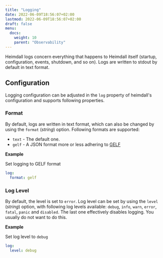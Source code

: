 ```yaml
---
title: "Logging"
date: 2022-06-09T18:56:07+02:00
lastmod: 2022-06-09T18:56:07+02:00
draft: false
menu:
  docs:
    weight: 10
    parent: "Observability"
---
```


Heimdall logs concern everything that happens to Heimdall itself (startup, configuration, events, shutdown, and so on). Logs are written to stdout by default in text format.

## Configuration

Logging configuration can be adjusted in the `log` property of heimdall's configuration and supports following properties.

### Format

By default, logs are written in text format, which can also be changed by using the `format` (*string*) option. Following formats are supported:

* `text` - The default one.
* `gelf` - A JSON format more or less adhering to [GELF](https://docs.graylog.org/v1/docs/gelf)

**Example**

Set logging to GELF format

```yaml
log:
  format: gelf
```

### Log Level

By default, the level is set to `error`. Log level can be set by using the `level` (*string*) option, with following log levels available: `debug`, `info`, `warn`, `error`, `fatal`, `panic` and `disabled`. The last one effectively disables logging. You usually do not want to do this.

**Example**

Set log level to `debug`

```yaml
log:
  level: debug
```

